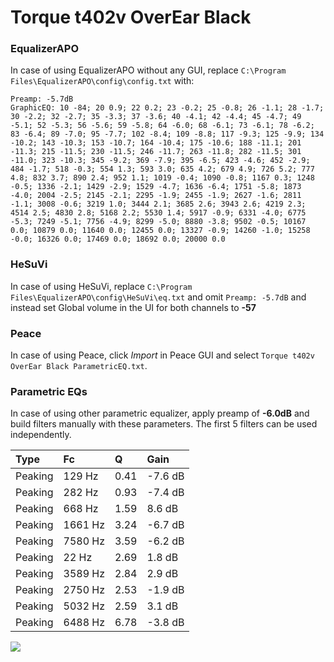 # Torque t402v OverEar Black

### EqualizerAPO
In case of using EqualizerAPO without any GUI, replace `C:\Program Files\EqualizerAPO\config\config.txt`
with:
```
Preamp: -5.7dB
GraphicEQ: 10 -84; 20 0.9; 22 0.2; 23 -0.2; 25 -0.8; 26 -1.1; 28 -1.7; 30 -2.2; 32 -2.7; 35 -3.3; 37 -3.6; 40 -4.1; 42 -4.4; 45 -4.7; 49 -5.1; 52 -5.3; 56 -5.6; 59 -5.8; 64 -6.0; 68 -6.1; 73 -6.1; 78 -6.2; 83 -6.4; 89 -7.0; 95 -7.7; 102 -8.4; 109 -8.8; 117 -9.3; 125 -9.9; 134 -10.2; 143 -10.3; 153 -10.7; 164 -10.4; 175 -10.6; 188 -11.1; 201 -11.3; 215 -11.5; 230 -11.5; 246 -11.7; 263 -11.8; 282 -11.5; 301 -11.0; 323 -10.3; 345 -9.2; 369 -7.9; 395 -6.5; 423 -4.6; 452 -2.9; 484 -1.7; 518 -0.3; 554 1.3; 593 3.0; 635 4.2; 679 4.9; 726 5.2; 777 4.8; 832 3.7; 890 2.4; 952 1.1; 1019 -0.4; 1090 -0.8; 1167 0.3; 1248 -0.5; 1336 -2.1; 1429 -2.9; 1529 -4.7; 1636 -6.4; 1751 -5.8; 1873 -4.0; 2004 -2.5; 2145 -2.1; 2295 -1.9; 2455 -1.9; 2627 -1.6; 2811 -1.1; 3008 -0.6; 3219 1.0; 3444 2.1; 3685 2.6; 3943 2.6; 4219 2.3; 4514 2.5; 4830 2.8; 5168 2.2; 5530 1.4; 5917 -0.9; 6331 -4.0; 6775 -5.3; 7249 -5.1; 7756 -4.9; 8299 -5.0; 8880 -3.8; 9502 -0.5; 10167 0.0; 10879 0.0; 11640 0.0; 12455 0.0; 13327 -0.9; 14260 -1.0; 15258 -0.0; 16326 0.0; 17469 0.0; 18692 0.0; 20000 0.0
```

### HeSuVi
In case of using HeSuVi, replace `C:\Program Files\EqualizerAPO\config\HeSuVi\eq.txt` and omit `Preamp:
-5.7dB` and instead set Global volume in the UI for both channels to **-57**

### Peace
In case of using Peace, click *Import* in Peace GUI and select `Torque t402v OverEar Black ParametricEQ.txt`.

### Parametric EQs
In case of using other parametric equalizer, apply preamp of **-6.0dB** and build filters manually with
these parameters. The first 5 filters can be used independently.

| Type    | Fc      |    Q | Gain    |
|:--------|:--------|:-----|:--------|
| Peaking | 129 Hz  | 0.41 | -7.6 dB |
| Peaking | 282 Hz  | 0.93 | -7.4 dB |
| Peaking | 668 Hz  | 1.59 | 8.6 dB  |
| Peaking | 1661 Hz | 3.24 | -6.7 dB |
| Peaking | 7580 Hz | 3.59 | -6.2 dB |
| Peaking | 22 Hz   | 2.69 | 1.8 dB  |
| Peaking | 3589 Hz | 2.84 | 2.9 dB  |
| Peaking | 2750 Hz | 2.53 | -1.9 dB |
| Peaking | 5032 Hz | 2.59 | 3.1 dB  |
| Peaking | 6488 Hz | 6.78 | -3.8 dB |

![](https://raw.githubusercontent.com/jaakkopasanen/AutoEq/master/results/innerfidelity/sbaf-serious/Torque%20t402v%20OverEar%20Black/Torque%20t402v%20OverEar%20Black.png)
